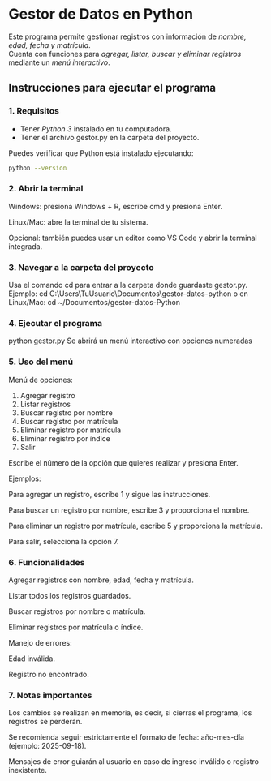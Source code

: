 # Gestor de Datos en Python

Este programa permite gestionar registros con información de *nombre, edad, fecha y matrícula*.  
Cuenta con funciones para *agregar, listar, buscar y eliminar registros* mediante un *menú interactivo*.

## Instrucciones para ejecutar el programa

### 1. Requisitos
- Tener *Python 3* instalado en tu computadora.  
- Tener el archivo gestor.py en la carpeta del proyecto.  

Puedes verificar que Python está instalado ejecutando:

```bash
python --version
```

### 2. Abrir la terminal

Windows: presiona Windows + R, escribe cmd y presiona Enter.

Linux/Mac: abre la terminal de tu sistema.

Opcional: también puedes usar un editor como VS Code y abrir la terminal integrada.


### 3. Navegar a la carpeta del proyecto

Usa el comando cd para entrar a la carpeta donde guardaste gestor.py.
Ejemplo:
cd C:\Users\TuUsuario\Documentos\gestor-datos-python
o en Linux/Mac:
cd ~/Documentos/gestor-datos-Python


### 4. Ejecutar el programa
python gestor.py
Se abrirá un menú interactivo con opciones numeradas


### 5. Uso del menú
Menú de opciones:
1. Agregar registro
2. Listar registros
3. Buscar registro por nombre
4. Buscar registro por matrícula
5. Eliminar registro por matrícula
6. Eliminar registro por índice
7. Salir

Escribe el número de la opción que quieres realizar y presiona Enter.

Ejemplos:

Para agregar un registro, escribe 1 y sigue las instrucciones.

Para buscar un registro por nombre, escribe 3 y proporciona el nombre.

Para eliminar un registro por matrícula, escribe 5 y proporciona la matrícula.

Para salir, selecciona la opción 7.


### 6. Funcionalidades

Agregar registros con nombre, edad, fecha y matrícula.

Listar todos los registros guardados.

Buscar registros por nombre o matrícula.

Eliminar registros por matrícula o índice.

Manejo de errores:

Edad inválida.

Registro no encontrado.


### 7. Notas importantes

Los cambios se realizan en memoria, es decir, si cierras el programa, los registros se perderán.

Se recomienda seguir estrictamente el formato de fecha: año-mes-día (ejemplo: 2025-09-18).

Mensajes de error guiarán al usuario en caso de ingreso inválido o registro inexistente.
